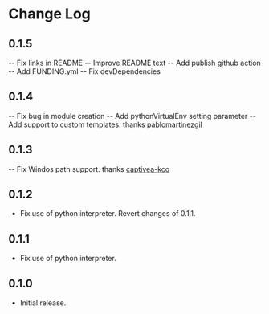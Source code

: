 # Change Log

## 0.1.5

-- Fix links in README
-- Improve README text
-- Add publish github action
-- Add FUNDING.yml
-- Fix devDependencies

## 0.1.4

-- Fix bug in module creation
-- Add pythonVirtualEnv setting parameter
-- Add support to custom templates. thanks [pablomartinezgil](https://github.com/pablomartinezgil)

## 0.1.3

-- Fix Windos path support. thanks [captivea-kco](https://github.com/captivea-kco)

## 0.1.2

- Fix use of python interpreter. Revert changes of 0.1.1.

## 0.1.1

- Fix use of python interpreter. 

## 0.1.0

- Initial release.